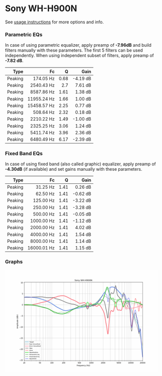 # Sony WH-H900N
See [usage instructions](https://github.com/jaakkopasanen/AutoEq#usage) for more options and info.

### Parametric EQs
In case of using parametric equalizer, apply preamp of **-7.96dB** and build filters manually
with these parameters. The first 5 filters can be used independently.
When using independent subset of filters, apply preamp of **-7.82 dB**.

| Type    | Fc          |    Q | Gain     |
|--------:|------------:|-----:|---------:|
| Peaking | 174.05 Hz   | 0.68 | -4.19 dB |
| Peaking | 2540.43 Hz  | 2.7  | 7.61 dB  |
| Peaking | 8587.86 Hz  | 1.61 | 1.38 dB  |
| Peaking | 11955.24 Hz | 1.66 | 1.00 dB  |
| Peaking | 15458.57 Hz | 2.25 | 0.77 dB  |
| Peaking | 508.64 Hz   | 2.32 | 0.18 dB  |
| Peaking | 2210.22 Hz  | 1.49 | -1.00 dB |
| Peaking | 2325.25 Hz  | 3.06 | 1.24 dB  |
| Peaking | 5411.74 Hz  | 3.96 | 2.36 dB  |
| Peaking | 6480.49 Hz  | 6.17 | -2.39 dB |

### Fixed Band EQs
In case of using fixed band (also called graphic) equalizer, apply preamp of **-4.30dB**
(if available) and set gains manually with these parameters.

| Type    | Fc          |    Q | Gain     |
|--------:|------------:|-----:|---------:|
| Peaking | 31.25 Hz    | 1.41 | 0.26 dB  |
| Peaking | 62.50 Hz    | 1.41 | -0.62 dB |
| Peaking | 125.00 Hz   | 1.41 | -3.22 dB |
| Peaking | 250.00 Hz   | 1.41 | -3.28 dB |
| Peaking | 500.00 Hz   | 1.41 | -0.05 dB |
| Peaking | 1000.00 Hz  | 1.41 | -1.12 dB |
| Peaking | 2000.00 Hz  | 1.41 | 4.02 dB  |
| Peaking | 4000.00 Hz  | 1.41 | 1.54 dB  |
| Peaking | 8000.00 Hz  | 1.41 | 1.14 dB  |
| Peaking | 16000.01 Hz | 1.41 | 1.15 dB  |

### Graphs
![](./Sony%20WH-H900N.png)